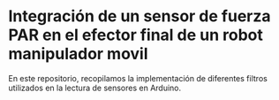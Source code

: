 # Integración de un sensor de fuerza PAR en el efector final de un robot manipulador movil

En este repositorio, recopilamos la implementación de diferentes filtros utilizados en la lectura de sensores en Arduino.
